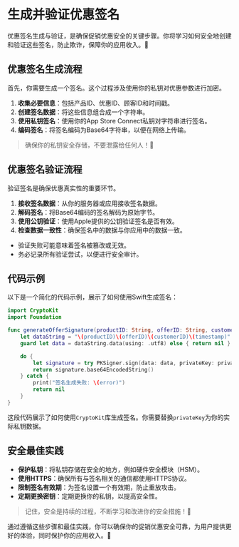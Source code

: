 ﻿# 生成并验证优惠签名

优惠签名生成与验证，是确保促销优惠安全的关键步骤。你将学习如何安全地创建和验证这些签名，防止欺诈，保障你的应用收入。🚀

## 优惠签名生成流程

首先，你需要生成一个签名。这个过程涉及使用你的私钥对优惠参数进行加密。

1.  **收集必要信息**：包括产品ID、优惠ID、顾客ID和时间戳。
2.  **创建签名数据**：将这些信息组合成一个字符串。
3.  **使用私钥签名**：使用你的App Store Connect私钥对字符串进行签名。
4.  **编码签名**：将签名编码为Base64字符串，以便在网络上传输。

> 确保你的私钥安全存储，不要泄露给任何人！🔐

## 优惠签名验证流程

验证签名是确保优惠真实性的重要环节。

1.  **接收签名数据**：从你的服务器或应用接收签名数据。
2.  **解码签名**：将Base64编码的签名解码为原始字节。
3.  **使用公钥验证**：使用Apple提供的公钥验证签名是否有效。
4.  **检查数据一致性**：确保签名中的数据与你应用中的数据一致。

*   验证失败可能意味着签名被篡改或无效。
*   务必记录所有验证尝试，以便进行安全审计。

## 代码示例

以下是一个简化的代码示例，展示了如何使用Swift生成签名：

```swift
import CryptoKit
import Foundation

func generateOfferSignature(productID: String, offerID: String, customerID: String, timestamp: Int, privateKey: Data) -> String? {
    let dataString = "\(productID)\(offerID)\(customerID)\(timestamp)"
    guard let data = dataString.data(using: .utf8) else { return nil }

    do {
        let signature = try PKSigner.sign(data: data, privateKey: privateKey)
        return signature.base64EncodedString()
    } catch {
        print("签名生成失败: \(error)")
        return nil
    }
}
```

这段代码展示了如何使用`CryptoKit`库生成签名。你需要替换`privateKey`为你的实际私钥数据。

## 安全最佳实践

*   **保护私钥**：将私钥存储在安全的地方，例如硬件安全模块（HSM）。
*   **使用HTTPS**：确保所有与签名相关的通信都使用HTTPS协议。
*   **限制签名有效期**：为签名设置一个有效期，防止重放攻击。
*   **定期更换密钥**：定期更换你的私钥，以提高安全性。

> 记住，安全是持续的过程，不断学习和改进你的安全措施！💪

通过遵循这些步骤和最佳实践，你可以确保你的促销优惠安全可靠，为用户提供更好的体验，同时保护你的应用收入。🎉


